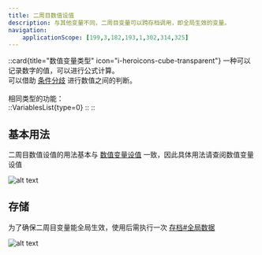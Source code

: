 ```yaml
---
title: 二周目数值设值
description: 与其他变量不同，二周目变量可以跨存档调用，即全局生效的变量。
navigation:
    applicationScope: [199,3,182,193,1,302,314,325]
---
```


::card{title="数值变量类型" icon="i-heroicons-cube-transparent"}
一种可以记录数字的值，可以进行公式计算。<br>
可以借助 [条件分歧](../logic/conditionalbranch) 进行数值之间的判断。<br><br>
相同类型的功能：<br>
  ::VariablesList{type=0}
  ::
::

## 基本用法

二周目数值设值的用法基本与 [数值变量设值](/zh_hans/commands/gameprogress/numbervariables) 一致，因此具体用法请查阅数值变量设值

![alt text](https://assbak.gcw.wiki/gcw/image/zh_hans/commands/gameprogress/ngnumbervariables/image.png)

## 存储

为了确保二周目变量能全局生效，使用后需执行一次 [存档#全局数据](../system/save#全局数据)

![alt text](https://assbak.gcw.wiki/gcw/image/zh_hans/commands/gameprogress/ngnumbervariables/image-1.png)
